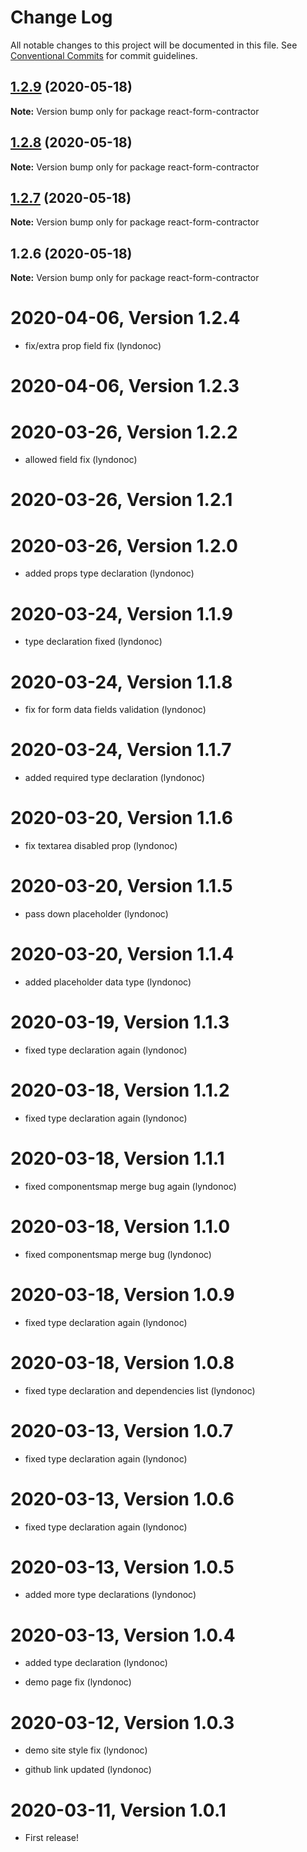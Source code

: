 # Change Log

All notable changes to this project will be documented in this file.
See [Conventional Commits](https://conventionalcommits.org) for commit guidelines.

## [1.2.9](https://github.com/lyndonoc/react-depot/compare/react-form-contractor@1.2.8...react-form-contractor@1.2.9) (2020-05-18)

**Note:** Version bump only for package react-form-contractor





## [1.2.8](https://github.com/lyndonoc/react-depot/compare/react-form-contractor@1.2.7...react-form-contractor@1.2.8) (2020-05-18)

**Note:** Version bump only for package react-form-contractor





## [1.2.7](https://github.com/lyndonoc/react-depot/compare/react-form-contractor@1.2.6...react-form-contractor@1.2.7) (2020-05-18)

**Note:** Version bump only for package react-form-contractor





## 1.2.6 (2020-05-18)

**Note:** Version bump only for package react-form-contractor


2020-04-06, Version 1.2.4
=========================

 * fix/extra prop field fix (lyndonoc)


2020-04-06, Version 1.2.3
=========================



2020-03-26, Version 1.2.2
=========================

 * allowed field fix (lyndonoc)


2020-03-26, Version 1.2.1
=========================



2020-03-26, Version 1.2.0
=========================

 * added props type declaration (lyndonoc)


2020-03-24, Version 1.1.9
=========================

 * type declaration fixed (lyndonoc)


2020-03-24, Version 1.1.8
=========================

 * fix for form data fields validation (lyndonoc)


2020-03-24, Version 1.1.7
=========================

 * added required type declaration (lyndonoc)


2020-03-20, Version 1.1.6
=========================

 * fix textarea disabled prop (lyndonoc)


2020-03-20, Version 1.1.5
=========================

 * pass down placeholder (lyndonoc)


2020-03-20, Version 1.1.4
=========================

 * added placeholder data type (lyndonoc)


2020-03-19, Version 1.1.3
=========================

 * fixed type declaration again (lyndonoc)


2020-03-18, Version 1.1.2
=========================

 * fixed type declaration again (lyndonoc)


2020-03-18, Version 1.1.1
=========================

 * fixed componentsmap merge bug again (lyndonoc)


2020-03-18, Version 1.1.0
=========================

 * fixed componentsmap merge bug (lyndonoc)


2020-03-18, Version 1.0.9
=========================

 * fixed type declaration again (lyndonoc)


2020-03-18, Version 1.0.8
=========================

 * fixed type declaration and dependencies list (lyndonoc)


2020-03-13, Version 1.0.7
=========================

 * fixed type declaration again (lyndonoc)


2020-03-13, Version 1.0.6
=========================

 * fixed type declaration again (lyndonoc)


2020-03-13, Version 1.0.5
=========================

 * added more type declarations (lyndonoc)


2020-03-13, Version 1.0.4
=========================

 * added type declaration (lyndonoc)

 * demo page fix (lyndonoc)


2020-03-12, Version 1.0.3
=========================

 * demo site style fix (lyndonoc)

 * github link updated (lyndonoc)


2020-03-11, Version 1.0.1
=========================

 * First release!
